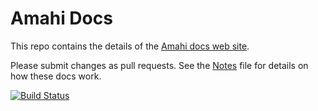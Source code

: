 Amahi Docs
==========

This repo contains the details of the [Amahi docs web site](http://docs.amahi.org/).

Please submit changes as pull requests. See the [Notes](NOTES.md) file for details on how these docs work.

[![Build Status](https://secure.travis-ci.org/cpg/docs.png)](http://travis-ci.org/amahi/docs)
